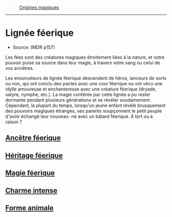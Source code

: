 ﻿---
!SubClassItem
Id: sorcerer_fairy_hd.md#lignée-féerique
RootId: sorcerer_fairy_hd.md
ParentLink: sorcerer_hd.md#origines-magiques
Name: Lignée féerique
ParentName: Origines magiques
NameLevel: 1
Source: (MDR p157)
Attributes: {}
---
>  [Origines magiques](hd_sorcerer_origines_magiques.md)

---


# Lignée féerique

- Source: (MDR p157)

Les fées sont des créatures magiques étroitement liées à la nature, et votre pouvoir puise sa source dans leur magie, à travers votre sang ou celui de vos ancêtres.

Les ensorceleurs de lignée féerique descendent de héros, lanceurs de sorts ou non, qui ont conclu des pactes avec une cour féerique ou ont vécu une idylle amoureuse et enchanteresse avec une créature féerique (dryade, satyre, nymphe, etc.). La magie conférée par cette lignée a pu rester dormante pendant plusieurs générations et se révéler soudainement. Cependant, la plupart du temps, lorsqu'un jeune enfant révèle brusquement des pouvoirs magiques étranges, ses parents soupçonnent le petit peuple d'avoir échangé leur nouveau- né avec un bâtard féerique. À tort ou à raison ?



## [Ancêtre féerique](hd_sorcerer_fairy_ancetre_feerique.md)



## [Héritage féerique](hd_sorcerer_fairy_heritage_feerique.md)



## [Magie féerique](hd_sorcerer_fairy_magie_feerique.md)



## [Charme intense](hd_sorcerer_fairy_charme_intense.md)



## [Forme animale](hd_sorcerer_fairy_forme_animale.md)

